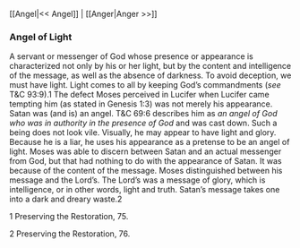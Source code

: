 [[Angel|<< Angel]]  |  [[Anger|Anger >>]]

### Angel of Light
A servant or messenger of God whose presence or appearance is characterized not only by his or her light, but by the content and intelligence of the message, as well as the absence of darkness. To avoid deception, we must have light. Light comes to all by keeping God’s commandments (*see* T&C 93:9).1 The defect Moses perceived in Lucifer when Lucifer came tempting him (as stated in Genesis 1:3) was not merely his appearance. Satan was (and is) an angel. T&C 69:6 describes him as *an angel of God who was in authority in the presence of God* and was cast down. Such a being does not look vile. Visually, he may appear to have light and glory. Because he is a liar, he uses his appearance as a pretense to be an angel of light. Moses was able to discern between Satan and an actual messenger from God, but that had nothing to do with the appearance of Satan. It was because of the content of the message. Moses distinguished between his message and the Lord’s. The Lord’s was a message of glory, which is intelligence, or in other words, light and truth. Satan’s message takes one into a dark and dreary waste.2



1 Preserving the Restoration, 75.


2 Preserving the Restoration, 76.